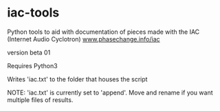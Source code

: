 # iac-tools

Python tools to aid with documentation of pieces made with the IAC (Internet Audio Cyclotron)
www.phasechange.info/iac

version beta 01

Requires Python3 

Writes 'iac.txt' to the folder that houses the script

NOTE: 'iac.txt' is currently set to 'append'. Move and rename if you want multiple files of results.

